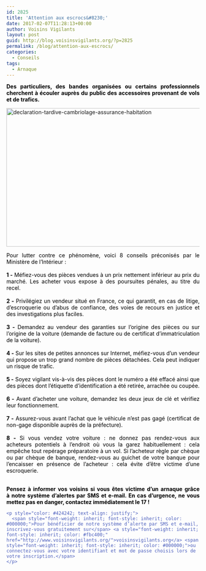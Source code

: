 ```yaml
---
id: 2825
title: 'Attention aux escrocs&#8230;'
date: 2017-02-07T11:28:13+00:00
author: Voisins Vigilants
layout: post
guid: http://blog.voisinsvigilants.org/?p=2825
permalink: /blog/attention-aux-escrocs/
categories:
  - Conseils
tags:
  - Arnaque
---
```

<p style="text-align: justify;">
  <strong style="color: #4b5ebd;"><span style="color: #000000;">Des particuliers, des bandes organisées ou certains professionnels cherchent à écouler auprès du public des accessoires provenant de vols et de trafics.</span></strong>
</p>

[<img class="aligncenter size-full wp-image-2826" src="./../../images/2017/02/declaration-tardive-cambriolage-assurance-habitation.jpg" alt="declaration-tardive-cambriolage-assurance-habitation" width="848" height="361" />](./../../images/2017/02/declaration-tardive-cambriolage-assurance-habitation.jpg)

<div style="color: #4b5ebd; text-align: justify;">
  <span style="color: #000000;">Pour lutter contre ce phénomène, voici 8 conseils préconisés par le Ministère de l&rsquo;Intérieur :</span>
</div>

<div style="color: #4b5ebd; text-align: justify;">
  <span style="color: #ffffff;">voisins</span>
</div>

<div style="color: #4b5ebd;">
  <div style="text-align: justify;">
    <span style="color: #000000;"><strong>1 -</strong> Méfiez-vous des pièces vendues à un prix nettement inférieur au prix du marché. Les acheter vous expose à des poursuites pénales, au titre du recel.</span>
  </div>
  
  <div style="text-align: justify;">
    <span style="color: #ffffff;">voisins</span>
  </div>
  
  <div style="text-align: justify;">
    <span style="color: #000000;"><strong>2 -</strong> Privilégiez un vendeur situé en France, ce qui garantit, en cas de litige, d’escroquerie ou d’abus de confiance, des voies de recours en justice et des investigations plus faciles.</span>
  </div>
  
  <div style="text-align: justify;">
    <span style="color: #ffffff;">voisins</span>
  </div>
  
  <div style="text-align: justify;">
    <span style="color: #000000;"><strong>3 -</strong> Demandez au vendeur des garanties sur l’origine des pièces ou sur l’origine de la voiture (demande de facture ou de certificat d’immatriculation de la voiture).</span>
  </div>
  
  <div style="text-align: justify;">
    <span style="color: #ffffff;">voisins</span>
  </div>
  
  <div style="text-align: justify;">
    <span style="color: #000000;"><strong>4 -</strong> Sur les sites de petites annonces sur Internet, méfiez-vous d’un vendeur qui propose un trop grand nombre de pièces détachées. Cela peut indiquer un risque de trafic.</span>
  </div>
  
  <div style="text-align: justify;">
    <span style="color: #ffffff;">voisins</span>
  </div>
  
  <div style="text-align: justify;">
    <span style="color: #000000;"><strong>5 -</strong> Soyez vigilant vis-à-vis des pièces dont le numéro a été effacé ainsi que des pièces dont l’étiquette d’identification a été retirée, arrachée ou coupée.</span>
  </div>
  
  <div style="text-align: justify;">
    <span style="color: #ffffff;">voisins</span>
  </div>
  
  <div style="text-align: justify;">
    <span style="color: #000000;"><strong>6 -</strong> Avant d’acheter une voiture, demandez les deux jeux de clé et vérifiez leur fonctionnement.</span>
  </div>
  
  <div style="text-align: justify;">
    <span style="color: #ffffff;">voisins</span>
  </div>
  
  <div style="text-align: justify;">
    <span style="color: #000000;"><strong>7 -</strong> Assurez-vous avant l’achat que le véhicule n’est pas gagé (certificat de non-gage disponible auprès de la préfecture).</span>
  </div>
  
  <div style="text-align: justify;">
    <span style="color: #ffffff;">voisins</span>
  </div>
  
  <div style="text-align: justify;">
    <span style="color: #000000;"><strong>8 -</strong> Si vous vendez votre voiture : ne donnez pas rendez-vous aux acheteurs potentiels à l&rsquo;endroit où vous la garez habituellement : cela empêche tout repérage préparatoire à un vol. Si l&rsquo;acheteur règle par chèque ou par chèque de banque, rendez-vous au guichet de votre banque pour l&rsquo;encaisser en présence de l&rsquo;acheteur : cela évite d&rsquo;être victime d&rsquo;une escroquerie.</span>
  </div>
  
  <div style="text-align: justify;">
    <span style="color: #ffffff;">voisins</span>
  </div>
  
  <div>
    <p style="color: #424242; text-align: justify;">
      <strong style="font-style: inherit;"><span style="font-style: inherit; color: #000000;">Pensez à informer vos voisins si vous êtes victime d&rsquo;un arnaque grâce à notre système d’alertes par SMS et e-mail. En cas d’urgence, ne vous mettez pas en danger, contactez immédiatement le 17 !</span></strong>
    </p>
    
    <p style="color: #424242; text-align: justify;">
      <span style="font-weight: inherit; font-style: inherit; color: #000000;">Pour bénéficier de notre système d’alerte par SMS et e-mail, inscrivez-vous gratuitement sur</span> <a style="font-weight: inherit; font-style: inherit; color: #fbc400;" href="http://www.voisinsvigilants.org/">voisinsvigilants.org</a> <span style="font-weight: inherit; font-style: inherit; color: #000000;">ou connectez-vous avec votre identifiant et mot de passe choisis lors de votre inscription.</span>
    </p>
  </div>
</div>
